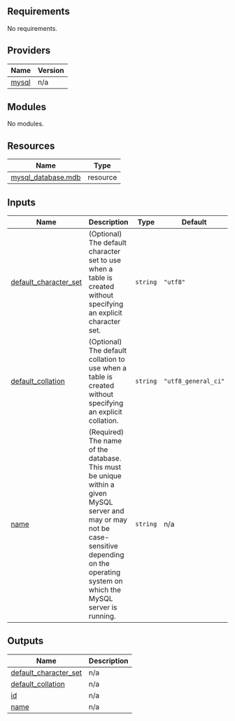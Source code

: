 <!-- BEGIN_TF_DOCS -->
## Requirements

No requirements.

## Providers

| Name | Version |
|------|---------|
| <a name="provider_mysql"></a> [mysql](#provider\_mysql) | n/a |

## Modules

No modules.

## Resources

| Name | Type |
|------|------|
| [mysql_database.mdb](https://registry.terraform.io/providers/hashicorp/mysql/latest/docs/resources/database) | resource |

## Inputs

| Name | Description | Type | Default | Required |
|------|-------------|------|---------|:--------:|
| <a name="input_default_character_set"></a> [default\_character\_set](#input\_default\_character\_set) | (Optional) The default character set to use when a table is created without specifying an explicit character set. | `string` | `"utf8"` | no |
| <a name="input_default_collation"></a> [default\_collation](#input\_default\_collation) | (Optional) The default collation to use when a table is created without specifying an explicit collation. | `string` | `"utf8_general_ci"` | no |
| <a name="input_name"></a> [name](#input\_name) | (Required) The name of the database. This must be unique within a given MySQL server and may or may not be case-sensitive depending on the operating system on which the MySQL server is running. | `string` | n/a | yes |

## Outputs

| Name | Description |
|------|-------------|
| <a name="output_default_character_set"></a> [default\_character\_set](#output\_default\_character\_set) | n/a |
| <a name="output_default_collation"></a> [default\_collation](#output\_default\_collation) | n/a |
| <a name="output_id"></a> [id](#output\_id) | n/a |
| <a name="output_name"></a> [name](#output\_name) | n/a |
<!-- END_TF_DOCS -->